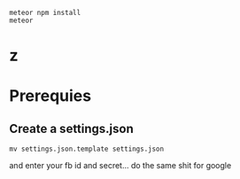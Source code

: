 
```
meteor npm install
meteor
```
# z

# Prerequies

## Create a settings.json

```
mv settings.json.template settings.json
```
and enter your fb id and secret... do the same shit for google